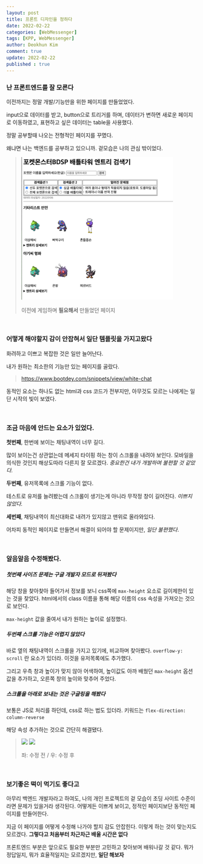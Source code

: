 ```yaml
---
layout: post
title: 프론트 디자인을 정하다
date: 2022-02-22
categories: [WebMessenger]
tags: [KPP, WebMessenger]
author: Deokhun Kim
comment: true
update: 2022-02-22
published : true
---
```



### 난 프론트엔드를 잘 모른다
이전까지는 정말 개발/기능만을 위한 페이지를 만들었었다. 

input으로 데이터를 받고, button으로 트리거를 하며, 데이터가 변하면 새로운 페이지로 이동하였고, 표현하고 싶은 데이터는     table을 사용했다.

정말 공부할때 나오는 전형적인 페이지를 꾸몄다.

왜냐면 나는 백엔드를 공부하고 있으니까. 겉모습은 나의 관심 밖이었다.

>
> <img src="/assets/postimg/2022_02/22_01.png" width="400px"/>
> 
> 이전에 게임하며 **필요해서** 만들었던 페이지

<br/>

### 어떻게 해야할지 감이 안잡혀서 일단 템플릿을 가지고왔다
화려하고 이쁘고 복잡한 것은 일만 늘어난다.

내가 원하는 최소한의 기능만 있는 페이지를 골랐다.

> https://www.bootdey.com/snippets/view/white-chat

동적인 요소는 하나도 없는 html과 css 코드가 전부지만, 아무것도 모르는 나에게는 일단 시작의 빛이 보였다.

<br/>


### 조금 마음에 안드는 요소가 있었다.
**첫번째**, 한번에 보이는 채팅내역이 너무 길다.

많이 보이는건 상관없는데 메세지 타이핑 하는 창이 스크롤을 내려야 보인다. 모바일을 의식한 것인지 해상도따라 다른지 잘 모르겠다.
*중요한건 내가 개발하며 불편할 것 같았다.*

**두번째**, 유저목록에 스크롤 기능이 없다.

테스트로 유저를 늘려봤는데 스크롤이 생기는게 아니라 무작정 창이 길어진다. *이쁘지 않았다.*

**세번째**, 채팅내역이 최신대화로 내려가 있지않고 맨위로 올라와있다.

어차피 동적인 페이지로 만들면서 해결이 되어야 할 문제이지만, *일단 불편했다*.

<br/>

### 알음알음 수정해봤다.
##### 첫번째 사이즈 문제는 구글 개발자 모드로 뒤져봤다
해당 창을 찾아찾아 들어가서 정보를 보니 css쪽에 ```max-height``` 요소로 길이제한이 있는 것을 찾았다.
html에서의 class 이름을 통해 해당 이름의 css 속성을 가져오는 것으로 보인다. 

```max-height``` 값을 줄여서 내가 원하는 높이로 설정했다.

##### 두번째 스크롤 기능은 어렵지 않았다
바로 옆의 채팅내역이 스크롤을 가지고 있기에, 비교하며 찾아봤다.
```overflow-y: scroll``` 란 요소가 있더라. 이것을 유저목록에도 추가했다.

그리고 우측 창과 높이가 맞지 않아 어색하여, 높이값도 아까 배웠던 ```max-height``` 옵션값을 추가하고, 오른쪽 창의 높이와 맞추어 주었다.

##### 스크롤을 아래로 보내는 것은 구글링을 해봤다
보통은 JS로 처리를 하던데, css로 하는 법도 있더라.
키워드는 ```flex-direction: column-reverse```

해당 속성 추가하는 것으로 간단히 해결됐다.

>
> <img src="/assets/postimg/2022_02/22_02.png" width="400px"/> <img src="/assets/postimg/2022_02/22_03.png" width="400px"/>
>
> 좌: 수정 전 / 우: 수정 후

<br/>

### 보기좋은 떡이 먹기도 좋다고
아무리 백엔드 개발자라고 하여도, 나의 개인 프로젝트의 겉 모습이 초딩 사이트 수준이라면 문제가 있을거라 생각된다. 어떻게든 이쁘게 보이고, 정적인 페이지보단 동적인 페이지를 만들어한다.

지금 이 페이지를 어떻게 수정해 나가야 할지 감도 안잡힌다.
이렇게 하는 것이 맞는지도 모르겠다. 
**그렇다고 처음부터 차근차근 배울 시간은 없다**

프론트엔드 부분은 앞으로도 필요한 부분만 고민하고 찾아보며 배워나갈 것 같다.
뭐가 정답일지, 뭐가 효율적일지는 모르겠지만, **일단 해보자**



